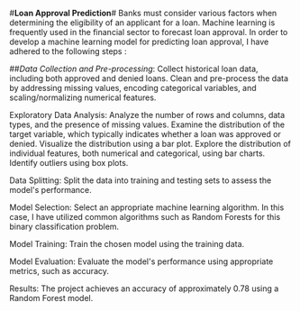 #**Loan Approval Prediction**#
Banks must consider various factors when determining the eligibility of an applicant for a loan. Machine learning is frequently used in the financial sector to forecast loan approval. In order to develop a machine learning model for predicting loan approval, I have adhered to the following steps : 

##*Data Collection and Pre-processing*:
Collect historical loan data, including both approved and denied loans.
Clean and pre-process the data by addressing missing values, encoding categorical variables, and scaling/normalizing numerical features.

Exploratory Data Analysis:
Analyze the number of rows and columns, data types, and the presence of missing values.
Examine the distribution of the target variable, which typically indicates whether a loan was approved or denied. Visualize the distribution using a bar plot.
Explore the distribution of individual features, both numerical and categorical, using bar charts. Identify outliers using box plots.

Data Splitting:
Split the data into training and testing sets to assess the model's performance.

Model Selection:
Select an appropriate machine learning algorithm. In this case, I have utilized common algorithms such as Random Forests for this binary classification problem.

Model Training:
Train the chosen model using the training data.

Model Evaluation:
Evaluate the model's performance using appropriate metrics, such as accuracy.

Results: The project achieves an accuracy of approximately 0.78 using a Random Forest model.

